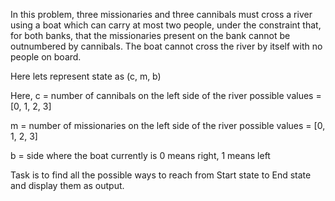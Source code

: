 In this problem, three missionaries and three cannibals must cross a river using a boat which can carry at most two people, under the constraint that, for both banks, that the missionaries present on the bank cannot be outnumbered by cannibals. The boat cannot cross the river by itself with no people on board. 

Here lets represent state as (c, m, b)

Here,
c = number of cannibals on the left side of the river
possible values = [0, 1, 2, 3]

m = number of missionaries on the left side of the river
possible values = [0, 1, 2, 3]

b = side where the boat currently is
0 means right, 1 means left

Task is to find all the possible ways to reach from Start state to End state and display them as output.